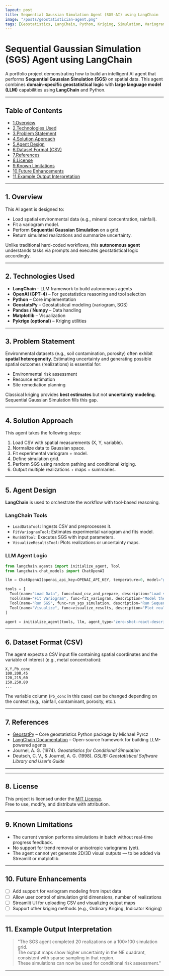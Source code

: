 ```yaml
---
layout: post
title: Sequential Gaussian Simulation Agent (SGS-AI) using LangChain
image: "/posts/geostatistician-agent.png"
tags: [Geostatistics, LangChain, Python, Kriging, Simulation, Variogram, AI Agent, SGS, Spatial Modeling, LLM]
---
```



#  Sequential Gaussian Simulation (SGS) Agent using LangChain

A portfolio project demonstrating how to build an intelligent AI agent that performs **Sequential Gaussian Simulation (SGS)** on spatial data. This agent combines **domain-specific geostatistical logic** with **large language model (LLM)** capabilities using **LangChain** and Python.

---

##  Table of Contents
<a name="-Table-of-Contents"></a>

- [1.Overview](#overview)
- [2.Technologies Used](#technologies-used)
- [3.Problem Statement](#problem-statement)
- [4.Solution Approach](#solution-approach)
- [5.Agent Design](#agent-design)
- [6.Dataset Format (CSV)](#dataset-format-csv)
- [7.References](#references)
- [8.License](#license)
- [9.Known Limitations](#known-limitations)
- [10.Future Enhancements](#future-enhancements)
- [11.Example Output Interpretation](#example-output-interpretation)

---


##  1. Overview
<a name="overview"></a>

This AI agent is designed to:

- Load spatial environmental data (e.g., mineral concentration, rainfall).
- Fit a variogram model.
- Perform **Sequential Gaussian Simulation** on a grid.
- Return simulated realizations and summarize uncertainty.

Unlike traditional hard-coded workflows, this **autonomous agent** understands tasks via prompts and executes geostatistical logic accordingly.

---


## 2. Technologies Used
<a name="technologies-used"></a>

- **LangChain** – LLM framework to build autonomous agents
- **OpenAI (GPT-4)** – For geostatistics reasoning and tool selection
- **Python** – Core implementation
- **GeostatsPy** – Geostatistical modeling (variogram, SGS)
- **Pandas / Numpy** – Data handling
- **Matplotlib** – Visualization
- **Pykrige (optional)** – Kriging utilities

---


##  3. Problem Statement
<a name="problem-statement"></a>

Environmental datasets (e.g., soil contamination, porosity) often exhibit **spatial heterogeneity**. Estimating uncertainty and generating possible spatial outcomes (realizations) is essential for:

- Environmental risk assessment
- Resource estimation
- Site remediation planning

Classical kriging provides **best estimates** but not **uncertainty modeling**. Sequential Gaussian Simulation fills this gap.

---

## 4. Solution Approach
<a name="solution-approach"></a>

This agent takes the following steps:

1. Load CSV with spatial measurements (X, Y, variable).
2. Normalize data to Gaussian space.
3. Fit experimental variogram + model.
4. Define simulation grid.
5. Perform SGS using random pathing and conditional kriging.
6. Output multiple realizations + maps + summaries.

---


## 5. Agent Design
<a name="agent-design"></a>

**LangChain** is used to orchestrate the workflow with tool-based reasoning.

###  LangChain Tools

- `LoadDataTool`: Ingests CSV and preprocesses it.
- `FitVariogramTool`: Estimates experimental variogram and fits model.
- `RunSGSTool`: Executes SGS with input parameters.
- `VisualizeResultsTool`: Plots realizations or uncertainty maps.

###  LLM Agent Logic

```python
from langchain.agents import initialize_agent, Tool
from langchain.chat_models import ChatOpenAI

llm = ChatOpenAI(openai_api_key=OPENAI_API_KEY, temperature=0, model="gpt-4")

tools = [
  Tool(name="Load Data", func=load_csv_and_prepare, description="Load spatial data from CSV"),
  Tool(name="Fit Variogram", func=fit_variogram, description="Model the variogram"),
  Tool(name="Run SGS", func=run_sgs_simulation, description="Run Sequential Gaussian Simulation"),
  Tool(name="Visualize", func=visualize_results, description="Plot realizations or uncertainty"),
]

agent = initialize_agent(tools, llm, agent_type="zero-shot-react-description")
```

---


## 6. Dataset Format (CSV)
<a name="dataset-format-(CSV)"></a>

The agent expects a CSV input file containing spatial coordinates and the variable of interest (e.g., metal concentration):

```csv
X,Y,Pb_conc
100,200,45
120,215,60
150,250,80
...
```

The variable column (`Pb_conc` in this case) can be changed depending on the context (e.g., rainfall, contaminant, porosity, etc.).

---


##  7. References
<a name="references"></a>

- [GeostatPy](https://github.com/GeostatsGuy/GeostatPy) – Core geostatistics Python package by Michael Pyrcz
- [LangChain Documentation](https://docs.langchain.com/) – Open-source framework for building LLM-powered agents
- Journel, A. G. (1974). *Geostatistics for Conditional Simulation*
- Deutsch, C. V., & Journel, A. G. (1998). *GSLIB: Geostatistical Software Library and User’s Guide*

---

---

## 8. License
<a name="license"></a>

This project is licensed under the [MIT License](https://opensource.org/licenses/MIT).  
Free to use, modify, and distribute with attribution.

---


##  9. Known Limitations
<a name="known-limitations"></a>

- The current version performs simulations in batch without real-time progress feedback.
- No support for trend removal or anisotropic variograms (yet).
- The agent cannot yet generate 2D/3D visual outputs — to be added via Streamlit or matplotlib.

---

##  10. Future Enhancements
<a name="future-enhancements"></a>

- [ ] Add support for variogram modeling from input data
- [ ] Allow user control of simulation grid dimensions, number of realizations
- [ ] Streamlit UI for uploading CSV and visualizing output maps
- [ ] Support other kriging methods (e.g., Ordinary Kriging, Indicator Kriging)

---

## 11. Example Output Interpretation
<a name="-example-output-interpretation"></a>

> "The SGS agent completed 20 realizations on a 100×100 simulation grid.  
> The output maps show higher uncertainty in the NE quadrant, consistent with sparse sampling in that region.  
> These simulations can now be used for conditional risk assessment."

---
